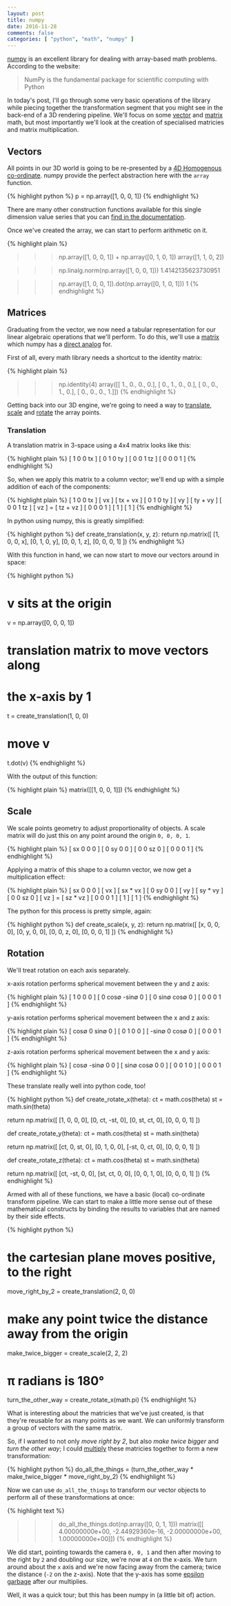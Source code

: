 ```yaml
---
layout: post
title: numpy
date: 2016-11-28
comments: false
categories: [ "python", "math", "numpy" ]
---
```


[numpy](http://www.numpy.org/) is an excellent library for dealing with array-based math problems. According to the website:

> NumPy is the fundamental package for scientific computing with Python

In today's post, I'll go through some very basic operations of the library while piecing together the transformation segment that you might see in the back-end of a 3D rendering pipeline. We'll focus on some [vector](https://en.wikipedia.org/wiki/Vector_(mathematics_and_physics)) and [matrix](https://en.wikipedia.org/wiki/Matrix_(mathematics)) math, but most importantly we'll look at the creation of specialised matricies and matrix multiplication.

## Vectors

All points in our 3D world is going to be re-presented by a [4D Homogenous co-ordinate](https://en.wikipedia.org/wiki/Homogeneous_coordinates). numpy provide the perfect abstraction here with the `array` function.

{% highlight python %}
p = np.array([1, 0, 0, 1])
{% endhighlight %}

There are many other construction functions available for this single dimension value series that you can [find in the documentation](https://docs.scipy.org/doc/numpy/reference/routines.array-creation.html).

Once we've created the array, we can start to perform arithmetic on it.

{% highlight plain %}
>>> np.array([1, 0, 0, 1]) + np.array([0, 1, 0, 1])
array([1, 1, 0, 2])

>>> np.linalg.norm(np.array([1, 0, 0, 1]))
1.4142135623730951

>>> np.array([1, 0, 0, 1]).dot(np.array([0, 1, 0, 1]))
1
{% endhighlight %}

## Matrices

Graduating from the vector, we now need a tabular representation for our linear algebraic operations that we'll perform. To do this, we'll use a [matrix](https://en.wikipedia.org/wiki/Matrix_(mathematics)) which numpy has a [direct analog](https://docs.scipy.org/doc/numpy/reference/generated/numpy.matrix.html) for.

First of all, every math library needs a shortcut to the identity matrix:

{% highlight plain %}
>>> np.identity(4)
array([[ 1.,  0.,  0.,  0.],
       [ 0.,  1.,  0.,  0.],
       [ 0.,  0.,  1.,  0.],
       [ 0.,  0.,  0.,  1.]])
{% endhighlight %}

Getting back into our 3D engine, we're going to need a way to [translate](https://en.wikipedia.org/wiki/Translation_(geometry)), [scale](https://en.wikipedia.org/wiki/Scaling_(geometry)) and [rotate](https://en.wikipedia.org/wiki/Rotation_matrix) the array points.

### Translation

A translation matrix in 3-space using a 4x4 matrix looks like this:

{% highlight plain %}
[ 1 0 0 tx ]
[ 0 1 0 ty ]
[ 0 0 1 tz ]
[ 0 0 0 1  ]
{% endhighlight %}

So, when we apply this matrix to a column vector; we'll end up with a simple addition of each of the components:

{% highlight plain %}
[ 1 0 0 tx ] [ vx ]   [ tx + vx ]
[ 0 1 0 ty ] [ vy ]   [ ty + vy ]
[ 0 0 1 tz ] [ vz ] = [ tz + vz ]
[ 0 0 0 1  ] [ 1  ]   [    1    ]
{% endhighlight %}

In python using numpy, this is greatly simplified:

{% highlight python %}
def create_translation(x, y, z):
  return np.matrix([
      [1, 0, 0, x], 
      [0, 1, 0, y], 
      [0, 0, 1, z], 
      [0, 0, 0, 1]
  ])
{% endhighlight %}

With this function in hand, we can now start to move our vectors around in space:

{% highlight python %}
# v sits at the origin
v = np.array([0, 0, 0, 1])

# translation matrix to move vectors along
# the x-axis by 1
t = create_translation(1, 0, 0)

# move v
t.dot(v)
{% endhighlight %}

With the output of this function:

{% highlight plain %}
matrix([[1, 0, 0, 1]])
{% endhighlight %}

## Scale

We scale points geometry to adjust proportionality of objects. A scale matrix will do just this on any point around the origin `0, 0, 0, 1`.

{% highlight plain %}
[ sx 0  0  0 ]
[ 0  sy 0  0 ]
[ 0  0  sz 0 ]
[ 0  0  0  1 ]
{% endhighlight %}

Applying a matrix of this shape to a column vector, we now get a multiplication effect:

{% highlight plain %}
[ sx 0  0  0 ] [ vx ]   [ sx * vx ]
[ 0  sy 0  0 ] [ vy ]   [ sy * vy ]
[ 0  0  sz 0 ] [ vz ] = [ sz * vz ]
[ 0  0  0  1 ] [ 1  ]   [    1    ]
{% endhighlight %}

The python for this process is pretty simple, again:

{% highlight python %}
def create_scale(x, y, z):
  return np.matrix([
    [x, 0, 0, 0], 
    [0, y, 0, 0], 
    [0, 0, z, 0], 
    [0, 0, 0, 1]
  ])
{% endhighlight %}

## Rotation

We'll treat rotation on each axis separately.

x-axis rotation performs spherical movement between the y and z axis:

{% highlight plain %}
[  1   0     0    0  ]
[  0  cos∅ -sin∅  0  ]
[  0  sin∅  cos∅  0  ]
[  0   0     0    1  ]
{% endhighlight %}

y-axis rotation performs spherical movement between the x and z axis:

{% highlight plain %}
[  cos∅   0   sin∅  0 ]
[   0     1    0    0 ]
[ -sin∅   0   cos∅  0 ]
[   0     0    0    1 ]
{% endhighlight %}

z-axis rotation performs spherical movement between the x and y axis:

{% highlight plain %}
[  cos∅ -sin∅   0    0 ]
[  sin∅  cos∅   0    0 ]
[   0     0     1    0 ]
[   0     0     0    1 ]
{% endhighlight %}

These translate really well into python code, too!

{% highlight python %}
def create_rotate_x(theta):
  ct = math.cos(theta)
  st = math.sin(theta)
  
  return np.matrix([
    [1, 0, 0, 0], 
    [0, ct, -st, 0], 
    [0, st, ct, 0], 
    [0, 0, 0, 1]
  ])

def create_rotate_y(theta):
  ct = math.cos(theta)
  st = math.sin(theta)
  
  return np.matrix([
    [ct, 0, st, 0], 
    [0, 1, 0, 0], 
    [-st, 0, ct, 0], 
    [0, 0, 0, 1]
  ])

def create_rotate_z(theta):
  ct = math.cos(theta)
  st = math.sin(theta)
  
  return np.matrix([
    [ct, -st, 0, 0], 
    [st, ct, 0, 0], 
    [0, 0, 1, 0], 
    [0, 0, 0, 1]
  ])
{% endhighlight %}

Armed with all of these functions, we have a basic (local) co-ordinate transform pipeline. We can start to make a little more sense out of these mathematical constructs by binding the results to variables that are named by their side effects.

{% highlight python %}
# the cartesian plane moves positive, to the right
move_right_by_2 = create_translation(2, 0, 0)

# make any point twice the distance away from the origin
make_twice_bigger = create_scale(2, 2, 2)

# π radians is 180° 
turn_the_other_way = create_rotate_x(math.pi)
{% endhighlight %}

What is interesting about the matricies that we've just created, is that they're reusable for as many points as we want. We can uniformly transform a group of vectors with the same matrix.

So, if I wanted to not only *move right by 2*, but also *make twice bigger* and *turn the other way*; I could [multiply](https://en.wikipedia.org/wiki/Matrix_multiplication) these matricies together to form a new transformation:

{% highlight python %}
do_all_the_things = (turn_the_other_way * make_twice_bigger * move_right_by_2)
{% endhighlight %}

Now we can use `do_all_the_things` to transform our vector objects to perform all of these transformations at once:

{% highlight text %}
>>> do_all_the_things.dot(np.array([0, 0, 1, 1]))
matrix([[  4.00000000e+00,  -2.44929360e-16,  -2.00000000e+00,
           1.00000000e+00]])
{% endhighlight %}

We did start, pointing towards the camera `0, 0, 1` and then after moving to the right by `2` and doubling our size, we're now at `4` on the x-axis. We turn around about the `x` axis and we're now facing away from the camera; twice the distance (`-2` on the z-axis). Note that the y-axis has some [epsilon garbage](https://en.wikipedia.org/wiki/Machine_epsilon) after our multiplies.

Well, it was a quick tour; but this has been numpy in (a little bit of) action.